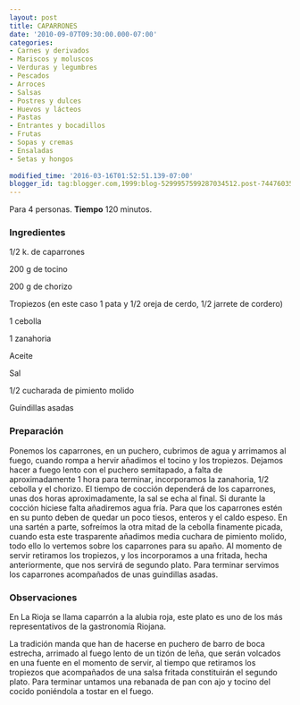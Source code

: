 ```yaml
---
layout: post
title: CAPARRONES
date: '2010-09-07T09:30:00.000-07:00'
categories:
- Carnes y derivados
- Mariscos y moluscos
- Verduras y legumbres
- Pescados
- Arroces
- Salsas
- Postres y dulces
- Huevos y lácteos
- Pastas
- Entrantes y bocadillos
- Frutas
- Sopas y cremas
- Ensaladas
- Setas y hongos
 
modified_time: '2016-03-16T01:52:51.139-07:00'
blogger_id: tag:blogger.com,1999:blog-5299957599287034512.post-7447603559364717945
---
```


Para 4 personas.
<b>Tiempo</b> 120 minutos.

<h3>Ingredientes</h3>

1/2 k. de caparrones

200 g de tocino

200 g de chorizo

Tropiezos (en este caso 1 pata y 1/2 oreja de cerdo, 1/2 jarrete de cordero)

1 cebolla

1 zanahoria

Aceite

Sal

1/2 cucharada de pimiento molido

Guindillas asadas

<h3>Preparación</h3>

Ponemos los caparrones, en un puchero, cubrimos de agua y arrimamos al fuego, cuando rompa a hervir añadimos el tocino y los tropiezos. Dejamos hacer a fuego lento con el puchero semitapado, a falta de aproximadamente 1 hora para terminar, incorporamos la zanahoria, 1/2 cebolla y el chorizo. El tiempo de cocción dependerá de los caparrones, unas dos horas aproximadamente, la sal se echa al final. Si durante la cocción hiciese falta añadiremos agua fría. Para que los caparrones estén en su punto deben de quedar un poco tiesos, enteros y el caldo espeso. En una sartén a parte, sofreímos la otra mitad de la cebolla finamente picada, cuando esta este trasparente añadimos media cuchara de pimiento molido, todo ello lo vertemos sobre los caparrones para su apaño. Al momento de servir retiramos los tropiezos, y los incorporamos a una fritada, hecha anteriormente, que nos servirá de segundo plato. Para terminar servimos los caparrones acompañados de unas guindillas asadas.

<h3>Observaciones</h3>

En La Rioja se llama caparrón a la alubia roja, este plato es uno de los más representativos de la gastronomía Riojana.

La tradición manda que han de hacerse en puchero de barro de boca estrecha, arrimado al fuego lento de un tizón de leña, que serán volcados en una fuente en el momento de servir, al tiempo que retiramos los tropiezos que acompañados de una salsa fritada constituirán el segundo plato. Para terminar untamos una rebanada de pan con ajo y tocino del cocido poniéndola a tostar en el fuego.

